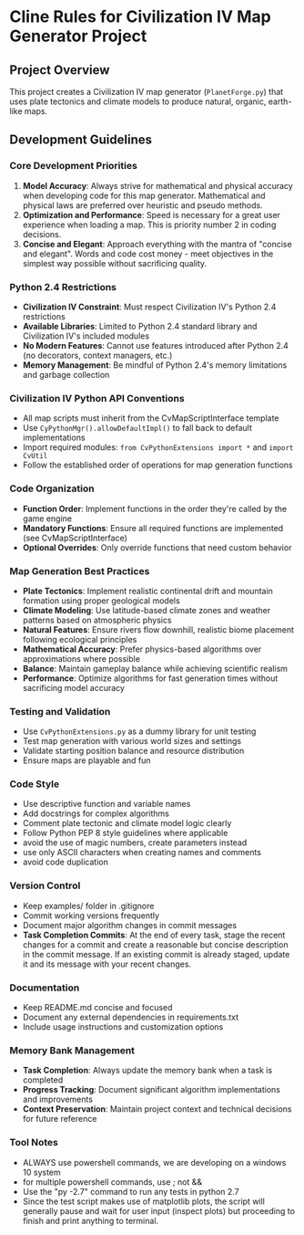 # Cline Rules for Civilization IV Map Generator Project

## Project Overview

This project creates a Civilization IV map generator (`PlanetForge.py`) that uses plate tectonics and climate models to produce natural, organic, earth-like maps.

## Development Guidelines

### Core Development Priorities

1. **Model Accuracy**: Always strive for mathematical and physical accuracy when developing code for this map generator. Mathematical and physical laws are preferred over heuristic and pseudo methods.
2. **Optimization and Performance**: Speed is necessary for a great user experience when loading a map. This is priority number 2 in coding decisions.
3. **Concise and Elegant**: Approach everything with the mantra of "concise and elegant". Words and code cost money - meet objectives in the simplest way possible without sacrificing quality.

### Python 2.4 Restrictions

-   **Civilization IV Constraint**: Must respect Civilization IV's Python 2.4 restrictions
-   **Available Libraries**: Limited to Python 2.4 standard library and Civilization IV's included modules
-   **No Modern Features**: Cannot use features introduced after Python 2.4 (no decorators, context managers, etc.)
-   **Memory Management**: Be mindful of Python 2.4's memory limitations and garbage collection

### Civilization IV Python API Conventions

-   All map scripts must inherit from the CvMapScriptInterface template
-   Use `CyPythonMgr().allowDefaultImpl()` to fall back to default implementations
-   Import required modules: `from CvPythonExtensions import *` and `import CvUtil`
-   Follow the established order of operations for map generation functions

### Code Organization

-   **Function Order**: Implement functions in the order they're called by the game engine
-   **Mandatory Functions**: Ensure all required functions are implemented (see CvMapScriptInterface)
-   **Optional Overrides**: Only override functions that need custom behavior

### Map Generation Best Practices

-   **Plate Tectonics**: Implement realistic continental drift and mountain formation using proper geological models
-   **Climate Modeling**: Use latitude-based climate zones and weather patterns based on atmospheric physics
-   **Natural Features**: Ensure rivers flow downhill, realistic biome placement following ecological principles
-   **Mathematical Accuracy**: Prefer physics-based algorithms over approximations where possible
-   **Balance**: Maintain gameplay balance while achieving scientific realism
-   **Performance**: Optimize algorithms for fast generation times without sacrificing model accuracy

### Testing and Validation

-   Use `CvPythonExtensions.py` as a dummy library for unit testing
-   Test map generation with various world sizes and settings
-   Validate starting position balance and resource distribution
-   Ensure maps are playable and fun

### Code Style

-   Use descriptive function and variable names
-   Add docstrings for complex algorithms
-   Comment plate tectonic and climate model logic clearly
-   Follow Python PEP 8 style guidelines where applicable
-   avoid the use of magic numbers, create parameters instead
-   use only ASCII characters when creating names and comments
-   avoid code duplication

### Version Control

-   Keep examples/ folder in .gitignore
-   Commit working versions frequently
-   Document major algorithm changes in commit messages
-   **Task Completion Commits**: At the end of every task, stage the recent changes for a commit and create a reasonable but concise description in the commit message. If an existing commit is already staged, update it and its message with your recent changes.

### Documentation

-   Keep README.md concise and focused
-   Document any external dependencies in requirements.txt
-   Include usage instructions and customization options

### Memory Bank Management

-   **Task Completion**: Always update the memory bank when a task is completed
-   **Progress Tracking**: Document significant algorithm implementations and improvements
-   **Context Preservation**: Maintain project context and technical decisions for future reference

### Tool Notes

-   ALWAYS use powershell commands, we are developing on a windows 10 system
-   for multiple powershell commands, use ; not &&
-   Use the "py -2.7" command to run any tests in python 2.7
-   Since the test script makes use of matplotlib plots, the script will generally pause and wait for user input (inspect plots) but proceeding to finish and print anything to terminal.
